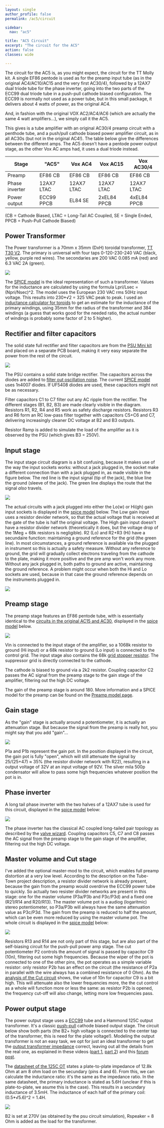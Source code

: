 ```yaml
---
layout: single
author_profile: false
permalink: /ac5/circuit

sidebar:
  nav: "ac5"

title: "AC5 Circuit"
excerpt: "The circuit for the AC5"
action: false
classes: wide

---
```

The circuit for the AC5 is, as you might expect, the circuit for the TT Molly kit. A single EF86 pentode is used as for the preamp input tube (as in the original AC4/AC10/AC15 and the very first AC30/4), followed by a 12AX7 dual triode tube for the phase inverter, going into the two parts of the ECC99 dual triode tube in a push-pull cathode biased configuration. The ECC99 is normally not used as a power tube, but in this small package, it delivers about 4 watts of power, as the original AC4.

And, in fashion with the original VOX AC2/AC4/AC6 (which are actually the same 4 watt amplifiers...), we simply call it the AC5.

This gives is a tube amplifier with an original AC30/4 preamp circuit with a penthode tube, and a push/pull cathode biased power amplifier circuit, as in all AC30s (but not in the original AC4!). The table below give the differences between the different amps. The AC5 doesn't have a pentode power output stage, as the other Vox AC amps had, it uses a dual triode instead.

|Stage|"AC5"|Vox AC4|Vox AC15|Vox AC30/4|
|-----|-----|-------|--------|----------|
|Preamp|EF86 CB|EF86 CB|EF86 CB|EF86 CB|
|Phase inverter|12AX7 LTAC|12AX7 LTAC|12AX7 LTAC|12AX7 LTAC|
|Power output|ECC99 PPCB|EL84 SE|2xEL84 PPCB|4xEL84 PPCB|

(CB = Cathode Biased, LTAC = Long-Tail AC Coupled, SE = Single Ended, PPCB = Push-Pull Cathode Biased)

## Power Transformer

The Power transformer is a 70mm x 35mm (DxH) toroidal transformer, [TT T30 V2](https://www.tube-town.net/ttstore/toroidal-30va-8808.html). The primary is universal with four taps 0-120-230-240 VAC (black, yellow, purple red wires). The secondaries are 200 VAC 0.085 mA (red) and 6.3 VAC 2A (green).

![](/assets/images/ac5/pt.svg)

The [SPICE model](/assets/spice/pt.asc) is the ideal representation of such a transformer. Values for the inductance are calculated by using the formula Lpri/Lsec = (Npri/Nsec)^2. The model uses the European 230 VAC rms 50Hz input voltage. This results into 230*√2 = 325 VAC peak to peak. I used an [inductance calculator for toroids](http://hyperphysics.phy-astr.gsu.edu/hbase/magnetic/indtor.html) to get an estimate for the inductance of the primary windings, using 35mm for the radius of the transformer and 384 windings (a guess that works good for the needed ratio, the actual number of windings is probably some factor of 2 to 5 higher).

## Rectifier and filter capacitors

The solid state full rectifier and filter capacitors are from the [PSU Mini kit](https://www.tube-town.net/info/datenblaetter/kits/kit-psumini-doc.pdf) and placed on a separate PCB board, making it very easy separate the power from the rest of the circuit.

![](/assets/images/ac5/psu.svg)

The PSU contains a solid state bridge rectifier. The capacitors across the diodes are added to [filter out oscillation noise](https://www.vintage-radio.net/forum/showthread.php?p=1126978). The current [SPICE model](/assets/spice/psu.asc) uses 1n4007 diodes. If UF5408 diodes are used, these capacitors might not be as necessary.

Filter capacitors C1 to C7 filter out any AC ripple from the rectifier. The different stages (B1, B2, B3) are made clearly visible in the diagram. Resistors R1, R2, R4 and R5 work as safety discharge resistors. Resistors R3 and R6 form an RC low-pass filter together with capacitors C5+C6 and C7, delivering increasingly cleaner DC voltage at B2 and B3 outputs.

Resistor Ramp is added to simulate the load of the amplifier as it is observed by the PSU (which gives B3 = 250V).

## Input stage

The input stage circuit diagram is a bit confusing, because it makes use of the way the input sockets works: without a jack plugged in, the socket make a different connection than with a jack plugged in, as made visible in the figure below. The red line is the input signal (tip of the jack), the blue line the ground (sleeve of the jack). The green line displays the route that the signal *also* travels.

![](/assets/images/ac5/inputs.png)

The actual circuits with a jack plugged into either the Lo(w) or Hi(gh) gain input sockets is displayed in the [spice model](/assets/spice/ac5/inputs.asc) below. The Low gain input uses a resistor devider network, so that the actual voltage that is received at the gate of the tube is half the original voltage. The High gain input doesn't have a resistor divider network (theoretically it does, but the voltage drop of the 1Meg + 68k resistors is negligible). R2 (Lo) and R2+R3 (Hi) have a secundaire function: maintaining a ground reference for the grid (the green line). In most circumstances, a ground reference is available via the plugged in instrument so this is actually a safety measure. Without any reference to ground, the grid will gradually collect electrons traveling from the cathode to the plate, making it more positive and the pre amp won't work any more. Without any jack plugged in, both paths to ground are active, maintaining the ground reference. A problem might occur when both the Hi and Lo sockets are used, because in that case the ground reference depends on the instruments plugged in.

![](/assets/images/ac5/inputs.svg)

## Preamp stage

The preamp stage features an EF86 pentode tube, with is essentially identical to the [circuits in the original AC15 and AC30](https://www.ampbooks.com/mobile/classic-circuits/vox-ac15/), displayed in the [spice model](/assets/spice/ac5/preamp.asc) below.

![](/assets/images/ac5/preamp.svg)

Vin is connected to the input stage of the amplifier, so a 1068k resistor to ground (Hi input) or a 68k resistor to ground (Lo input) is connected to the control grid. The input stage also contains the 68k [grid stopper resistor](http://www.valvewizard.co.uk/gridstopper.html). The suppressor grid is directly connected to the cathode.

The cathode is biased to ground via a 2k2 resistor. Coupling capacitor C2 passes the AC signal from the preamp stage to the gain stage of the amplifier, filtering out the high DC voltage.

The gain of the preamp stage is around 180. More information and a SPICE model for the preamp can be found on the [Preamp model page](/ac5/preamp-model).

## Gain stage

As the "gain" stage is actually around a potentiometer, it is actually an attenuation stage. But because the signal from the preamp is really hot, you might say that you add "gain"...

![](/assets/images/ac5/gain.svg)

P1a and P1b represent the gain pot. In the position displayed in the circuit, the gain pot is fully "open", which will still attenuate the signal by 25/(25+47) ≈ 35% (the resistor divider network with R22), resulting in a output voltage of 32V at an input voltage of 92V. The silver mila 500p condensator will allow to pass some high frequencies whatever position the pot is in.

## Phase inverter

A long tail phase inverter with the two halves of a 12AX7 tube is used for this circuit, displayed in the [spice model](/assets/spice/ac5/phase-inverter.asc) below:

![](/assets/images/ac5/phase-inverter.svg)

The phase inverter has the classical AC coupled long-tailed pair topology as described by the [valve wizard](http://www.valvewizard.co.uk/acltp.html). Coupling capacitors C5, C7 and C8 passes the AC signal from the preamp stage to the gain stage of the amplifier, filtering out the high DC voltage.

## Master volume and Cut stage

I've added the optional master-mod to the circuit, which enables full preamp distortion at a very low level. According to the description on the Tube-Town project description, a resistor divider network is already present, because the gain from the preamp would overdrive the ECC99 power tube to quickly. So actually two resister divider networks are present in this stage: one for the master volume (P3a/P3b and P3c/P3d) and a fixed one (R21/R14 and R20/R13). The master volume pot is a audiog (logaritmic) stereo potentiometer, so P3a/P3b will always have the same attenuation value as P3c/P3d. The gain from the preamp is reduced to half the amount, which can be even more reduced by using the master volume pot. The whole circuit is displayed in the [spice model](/assets/spice/ac5/master-cut.asc) below:

![](/assets/images/ac5/master-cut.svg)

Resistors R13 and R14 are not only part of this stage, but are also part of the self-biasing circuit for the push-pull power amp stage. The cut potentiometer P2 controls the amount of signal is passed by capacitor C9 (10n), filtering out some high frequencies. Because the wiper of the pot is connected to one of the other pins, the pot operates as a simple variable resistor: only resistor P2b has an effect on the circuit (the resistance of P2a in parallel with the wire always has a combined resistance of 0 Ohm). As the [analysis of the Cut circuit](/ac5/master-cut-model) shows, the value of 10n for capacitor C9 is a bit high. This will attenuate also the lower frequencies more, the the cut control as a whole will function more or less the same: as resistor P2b is opened, the frequency cut-off will also change, letting more low frequencies pass.

## Power output stage

The power output stage uses a [ECC99](/ac5/ECC99) tube and a Hammond 125C output transformer. It's a classic [push-pull](http://www.valvewizard.co.uk/pp.html) cathode biased output stage. The circuit below show both parts (the B2+ high voltage is connected to the center tap of the transformer, this is need for the plate voltage!). Modeling the output transformer is not an easy task, we opt for just an ideal transformer to get the [output transformer impedance](http://www.radioremembered.org/outimp.htm) correct, leaving out all the details from the real one, as explained in these videos ([part 1](https://youtu.be/no5cyEaZ6tk), [part 2](https://youtu.be/OdULDNLgOYk)) and this [forum post](https://audiokarma.org/forums/index.php?threads/modeling-transformers-in-ltspice.786384/).

The [datasheet of the 125C OT](http://www.hammondmfg.com/pdf/5c0054.pdf) states a plate-to-plate impedance of 12.8k Ohm at am 8 ohm load on the secundary (pins 4 and 6). From this, we can calculate the inductance ratio: it's the same as the impedance ratio. In the same datasheet, the primary inductance is stated as 5.6H (unclear if this is plate-to-plate, we asume this is the case). This results in a secundary inductance of 3.5mH. The inductance of each half of the primary coil: (0.5*√5.6)^2 = 1.4H.

![](/assets/images/ac5/power.svg)

B2 is set at 270V (as obtained by the psu circuit simulation), Rspeaker = 8 Ohm is added as the load for the transformer.
